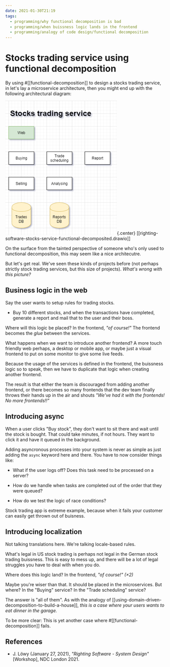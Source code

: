 ```yaml
---
date: 2021-01-30T21:19
tags: 
  - programming/why functional decomposition is bad
  - programming/when buissness logic lands in the frontend
  - programming/analogy of code design/functional decomposition
---
```


# Stocks trading service using functional decomposition

By using #[[functional-decomposition]] to design a stocks trading service, in let's
lay a microservice architecture, then you might end up with the following
architectural diagram:

![stocks trading service diagram](righting-software-stocks-service-functional-decomposited.png){.center}
[[righting-software-stocks-service-functional-decomposited.drawio]]

On the surface from the tainted perspective of someone who's only used to
functional decomposition, this may seem like a nice architecutre.

But let's get real. We've seen these kinds of projects before (not perhaps
strictly stock trading services, but this size of projects). *What's wrong with
this picture?*

## Business logic in the web

Say the user wants to setup rules for trading stocks.

- Buy 10 different stocks, and when the transactions have completed, generate a
  report and mail that to the user and their boss.
  
Where will this logic be placed? In the frontend, *"of course!"*
The frontend becomes the *glue* between the services.

What happens when we want to introduce another frontend? A more touch friendly
web perhaps, a desktop or mobile app, or maybe just a visual frontend to put on
some monitor to give some live feeds.

Because the usage of the services is defined in the frontend, the buissness logic
so to speak, then we have to duplicate that logic when creating another frontend.

The result is that either the team is discouraged from adding another frontend,
or there becomes so many frontends that the dev team finally throws their hands
up in the air and shouts *"We've had it with the frontends! No more frontends!!"*

## Introducing async

When a user clicks "Buy stock", they don't want to sit there and wait until the
stock is bought. That could take minutes, if not hours. They want to click it and
have it queued in the background.

Adding asyncronous processes into your system is never as simple as just adding
the `async` keyword here and there. You have to now consider things like:

- What if the user logs off? Does this task need to be processed on a server?

- How do we handle when tasks are completed out of the order that they were
  queued?
  
- How do we test the logic of race conditions?

Stock trading app is extreme example, because when it fails your customer can
easily get thrown out of buisness.

## Introducing localization

Not talking translations here. We're talking locale-based rules.

What's legal in US stock trading is perhaps not legal in the German stock trading
buissness. This is easy to mess up, and there will be a lot of legal struggles
you have to deal with when you do.

Where does this logic land? In the frontend, *"of course!" (&times;2)*

Maybe you're wiser than that. It should be placed in the microservices.
But where? In the "Buying" service? In the "Trade scheduling" service?

The answer is "all of them". As with the analogy of
[[using-domain-driven-decomposition-to-build-a-house]], *this is a case where your
users wants to eat dinner in the garage.*

To be more clear: This is yet another case where #[[functional-decomposition]]
fails.

## References

- J. Löwy (January 27, 2021), *"Righting Software - System Design"* [Workshop],
  NDC London 2021.
